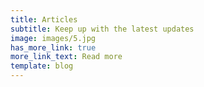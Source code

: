 ```yaml
---
title: Articles
subtitle: Keep up with the latest updates
image: images/5.jpg
has_more_link: true
more_link_text: Read more
template: blog
---
```

